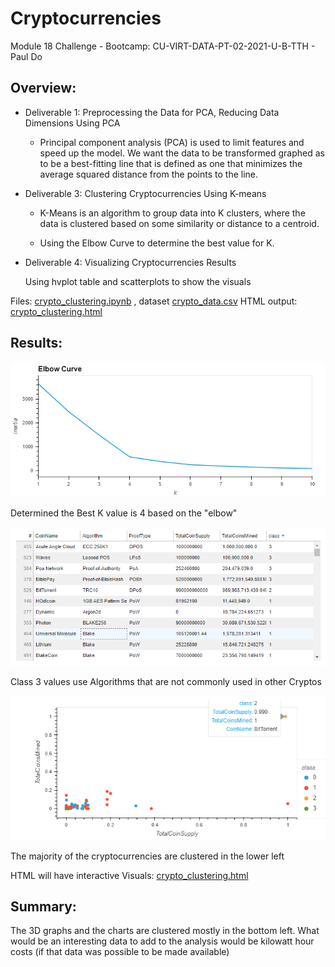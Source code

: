 # Cryptocurrencies

Module 18 Challenge - Bootcamp: CU-VIRT-DATA-PT-02-2021-U-B-TTH - Paul Do

## Overview:

- Deliverable 1: Preprocessing the Data for PCA, Reducing Data Dimensions Using PCA

  * Principal component analysis (PCA) is used to limit features and speed up the model. We want the data to be transformed graphed as to be a best-fitting line that is defined as one that minimizes the average squared distance from the points to the line.

- Deliverable 3: Clustering Cryptocurrencies Using K-means

  * K-Means is an algorithm to group data into K clusters, where the data is clustered based on some similarity or distance to a centroid.

  * Using the Elbow Curve to determine the best value for K.

- Deliverable 4: Visualizing Cryptocurrencies Results

  Using hvplot table and scatterplots to show the visuals

  

Files:  [crypto_clustering.ipynb](crypto_clustering.ipynb) , dataset  [crypto_data.csv](Resources/crypto_data.csv) HTML  output: [crypto_clustering.html](Resources/crypto_clustering.html) 

## Results:

![bokeh_plot](Resources/bokeh_plot.png)

Determined the Best K value is 4 based on the "elbow"



![hvplot.table](Resources/hvplot.table.png)

Class 3 values use Algorithms that are not commonly used in other Cryptos

![hvplotscatter](Resources/hvplotscatter.png)

The majority of the cryptocurrencies are clustered in the lower left



HTML will have interactive Visuals: [crypto_clustering.html](Resources/crypto_clustering.html) 



## Summary:

The 3D graphs and the charts are clustered mostly in the bottom left. What would be an interesting data to add to the analysis would be kilowatt hour costs (if that data was possible to be made available)

